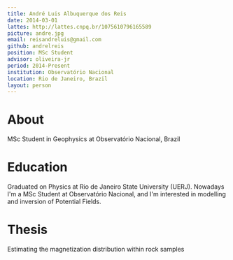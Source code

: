 ```yaml
---
title: André Luis Albuquerque dos Reis
date: 2014-03-01
lattes: http://lattes.cnpq.br/1075610796165589
picture: andre.jpg
email: reisandreluis@gmail.com
github: andrelreis
position: MSc Student
advisor: oliveira-jr
period: 2014-Present
institution: Observatório Nacional
location: Rio de Janeiro, Brazil
layout: person
---
```


# About

MSc Student in Geophysics at Observatório Nacional, Brazil

# Education

Graduated on Physics at Rio de Janeiro State University (UERJ). Nowadays I'm a
MSc Student at Observatório Nacional, and I'm interested in modelling and
inversion of Potential Fields.

# Thesis

Estimating the magnetization distribution within rock samples
